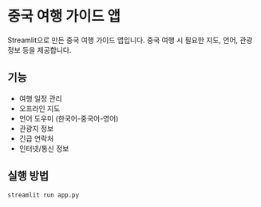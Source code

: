 # 중국 여행 가이드 앱

Streamlit으로 만든 중국 여행 가이드 앱입니다. 중국 여행 시 필요한 지도, 언어, 관광 정보 등을 제공합니다.

## 기능
- 여행 일정 관리
- 오프라인 지도
- 언어 도우미 (한국어-중국어-영어)
- 관광지 정보
- 긴급 연락처
- 인터넷/통신 정보

## 실행 방법
```streamlit run app.py```
